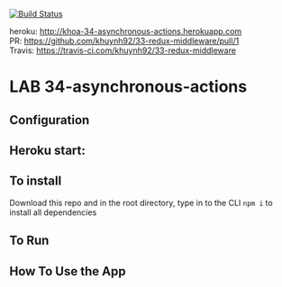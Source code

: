 [![Build Status](https://travis-ci.com/khuynh92/34-asynchronous-actions.svg?branch=master)](https://travis-ci.com/khuynh92/34-asynchronous-actions)

heroku: http://khoa-34-asynchronous-actions.herokuapp.com  
PR: https://github.com/khuynh92/33-redux-middleware/pull/1  
Travis: https://travis-ci.com/khuynh92/33-redux-middleware    

# LAB 34-asynchronous-actions

## Configuration

## Heroku start:

## To install
Download this repo and in the root directory, type in to the CLI `npm i` to install all dependencies 

## To Run

## How To Use the App


